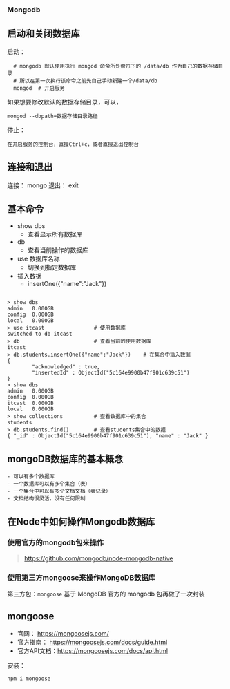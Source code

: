 ### Mongodb 

## 启动和关闭数据库

启动：
```shell
  # mongodb 默认使用执行 mongod 命令所处盘符下的 /data/db 作为自己的数据存储目录
  # 所以在第一次执行该命令之前先自己手动新建一个/data/db
  mongod  # 开启服务

```
如果想要修改默认的数据存储目录，可以，

```shell
mongod --dbpath=数据存储目录路径

```
停止：

```shell
在开启服务的控制台，直接Ctrl+c，或者直接退出控制台

```
## 连接和退出
连接：
	mongo
退出：
	exit
## 基本命令
- show dbs
	+ 查看显示所有数据库
- db
	+ 查看当前操作的数据库
- use 数据库名称
	+ 切换到指定数据库
- 插入数据
	+ insertOne({"name":"Jack"})

```shell

> show dbs
admin   0.000GB
config  0.000GB
local   0.000GB
> use itcast				# 使用数据库
switched to db itcast
> db						# 查看当前的使用数据库
itcast
> db.students.insertOne({"name":"Jack"})  	# 在集合中插入数据
{
        "acknowledged" : true,
        "insertedId" : ObjectId("5c164e9900b47f901c639c51")
}
> show dbs
admin   0.000GB
config  0.000GB
itcast  0.000GB
local   0.000GB
> show collections			# 查看数据库中的集合
students
> db.students.find() 		# 查看students集合中的数据
{ "_id" : ObjectId("5c164e9900b47f901c639c51"), "name" : "Jack" }

```
## mongoDB数据库的基本概念
	- 可以有多个数据库
	- 一个数据库可以有多个集合（表）
	- 一个集合中可以有多个文档文档（表记录）
	- 文档结构很灵活，没有任何限制

## 在Node中如何操作Mongodb数据库

### 使用官方的mongodb包来操作

> https://github.com/mongodb/node-mongodb-native

### 使用第三方mongoose来操作MongoDB数据库

第三方包：`mongoose` 基于 MongoDB 官方的 mongodb 包再做了一次封装

## mongoose

- 官网： https://mongoosejs.com/
- 官方指南： https://mongoosejs.com/docs/guide.html
- 官方API文档：https://mongoosejs.com/docs/api.html



安装：

```shell
npm i mongoose

```

